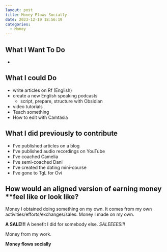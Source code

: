 ```yaml
---
layout: post
title: Money Flows Socially
date: 2023-12-19 18:56:19
categories:
  - Money
---
```

## What I Want To Do
- 

## What I could Do
- write articles on Rf (English)
- create a new English speaking podcasts
	- script, prepare, structure with Obsidian
- video tutorials
- Teach something
- How to edit with Camtasia

## What I did previously to contribute
- I’ve published articles on a blog
- I’ve published audio recordings on YouTube
- I’ve coached Camelia
- I’ve semi-coached Dani
- I’ve created the dating mini-course
- I’ve gone to TgL for Ovi

## How would an aligned version of **earning money** **feel like or look like?

Money I obtained doing something on my own. It comes from my own activities/efforts/exchanges/sales. Money I made on my own.

**A SALE!!!** A benefit I did for somebody else. _SALEEEES!!!_

Money from my work.

**Money flows socially**

